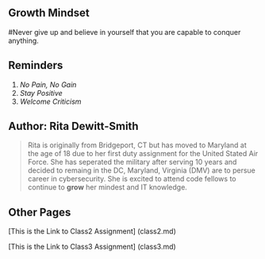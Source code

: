 ## Growth Mindset

#Never give up and believe in yourself that you are capable to conquer anything.

## Reminders
1. _No Pain, No Gain_
2. _Stay Positive_
3. _Welcome Criticism_

## Author: Rita Dewitt-Smith

>Rita is originally from Bridgeport, CT but has moved to Maryland at the age of 18 due to her first duty assignment for the United Stated Air Force. She has seperated the military after serving 10 years and decided to remaing in the DC, Maryland, Virginia (DMV) are to persue career in cybersecurity. She is excited to attend code fellows to continue to **grow** her mindest and IT knowledge. 

## Other Pages

[This is the Link to Class2 Assignment] (class2.md)

[This is the Link to Class3 Assignment] (class3.md)
